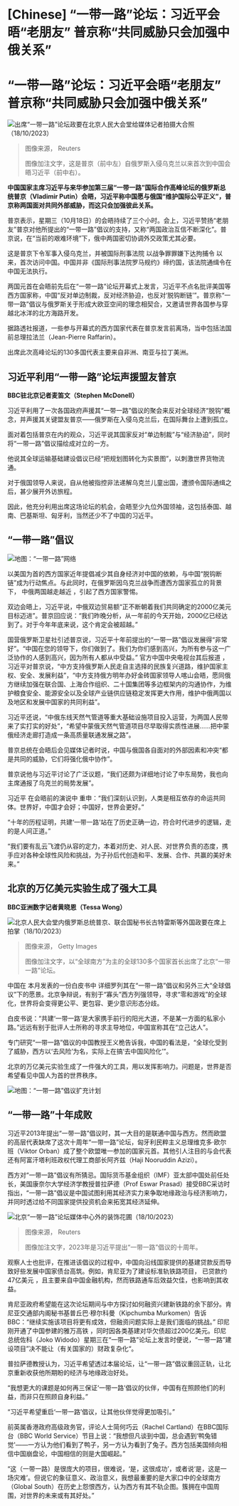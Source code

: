 # [Chinese] “一带一路”论坛：习近平会晤“老朋友” 普京称“共同威胁只会加强中俄关系”

#  “一带一路”论坛：习近平会晤“老朋友” 普京称“共同威胁只会加强中俄关系”


![出席“一带一路”论坛政要在北京人民大会堂给媒体记者拍摄大合照（18/10/2023）](_131460776_f4825dc52bf5b3bc12bd8327a97b3c392703bc83.jpg)

> 图像来源，  Reuters
>
> 图像加注文字，这是普京（前中左）自俄罗斯入侵乌克兰以来首次到中国会晤习近平（前中右）。

**中国国家主席习近平与来华参加第三届“一带一路”国际合作高峰论坛的俄罗斯总统普京（Vladimir Putin）会晤，习近平称中国愿与俄国“维护国际公平正义”，普京称两国面对共同外部威胁，而这只会加强彼此关系。**

普京表示，星期三（10月18日）的会晤持续了三个小时。会上，习近平赞扬“老朋友”普京对他所提出的“一带一路”倡议的支持，又称“两国政治互信不断深化”。普京说，在“当前的艰难环境”下，俄中两国密切协调外交政策尤其必要。

这是普京下令军事入侵乌克兰，并被国际刑事法院 以战争罪罪嫌下达拘捕令  以来，首次访问中国。中国并非《国际刑事法院罗马规约》缔约国，该法院通缉令在中国无法执行。

两国元首在会晤前先后在“一带一路”论坛开幕式上发言，习近平不点名批评美国等西方国家称，中国“反对单边制裁，反对经济胁迫，也反对‘脱钩断链’”。普京称“一带一路”倡议与俄罗斯关于形成大欧亚空间的理念相契合，又邀请世界各国参与穿越北冰洋的北方海路开发。

据路透社报道，一些参与开幕式的西方国家代表在普京发言前离场，当中包括法国前总理拉法兰（Jean-Pierre Raffarin）。

出席此次高峰论坛的130多国代表主要来自非洲、南亚与拉丁美洲。

##  习近平利用“一带一路”论坛声援盟友普京

**BBC驻北京记者麦笛文（Stephen McDonell）**


习近平利用了一次各国政府声援其“一带一路”倡议的聚会来反对全球经济“脱钩”概念，并声援其关键盟友普京——俄罗斯在入侵乌克兰后，在国际舞台上遭到孤立。

面对着包括普京在内的观众，习近平说其国家反对“单边制裁”与“经济胁迫”，同时将“一带一路”倡议描绘成对立的一方。

他说其全球运输基础建设倡议已经“把规划图转化为实景图”，以刺激世界货物流通。

对于俄国领导人来说，自从他被指控非法递解乌克兰儿童出国，遭颁令国际通缉之后，甚少展开外访旅程。

因此，他充分利用出席这场论坛的机会，会晤至少九位外国领袖，这包括泰国、越南、巴基斯坦、匈牙利，当然还少不了中国的习近平。

##  “一带一路”倡议

![地图：“一带一路”网络](_131460775_silk_road_976_ws_chinese-nc.png)

以美国为首的西方国家近年提倡减少其自身经济对中国的依赖，与中国“脱钩断链”成为行动焦点。与此同时，在俄罗斯因乌克兰战争而遭西方国家孤立的背景下， 中俄两国越走越近  ，引起了西方国家警惕。

双边会晤上，习近平说，中俄双边贸易额“正不断朝着我们共同确定的2000亿美元目标迈进”。普京回应说：“我们昨晚分析，从一年前的今天开始，2000亿已经达到了。对于今年年底来说，这个肯定会被超越。”

国营俄罗斯卫星社引述普京说，习近平十年前提出的“一带一路”倡议发展得“非常好”。“中国在您的领导下，你们做到了。我们为你们感到高兴，为所有参与这一广泛协作的人感到高兴，因为所有人都从中受益。”
 官方中国中央电视台其后报道  ，习近平对普京说，“中方支持俄罗斯人民走自主选择的民族复兴道路，维护国家主权、安全、发展利益”，“中方支持俄方明年办好金砖国家领导人喀山会晤，愿同俄方继续加强在联合国、上海合作组织、二十国集团等多边框架内的沟通协作，为维护粮食安全、能源安全以及全球产业链供应链稳定发挥更大作用，维护中俄两国以及地区和发展中国家的共同利益”。

习近平还说，“中俄东线天然气管道等重大基础设施项目投入运营，为两国人民带来了实打实的好处”，“希望中蒙俄天然气管道项目尽早取得实质性进展……把中蒙俄经济走廊打造成一条高质量联通发展之路”。

普京总统在会晤后会见媒体记者时说，中国与俄国各自面对的外部因素和冲突“都是共同的威胁，它们将强化俄中协作”。

普京说他与习近平讨论了广泛议题，“我们还颇为详细地讨论了中东局势，我也向主席通报了乌克兰的局势发展”。

习近平 在会晤前的演说中  重申：“我们深刻认识到，人类是相互依存的命运共同体。世界好，中国才会好；中国好，世界会更好。”

“十年的历程证明，共建‘一带一路’站在了历史正确一边，符合时代进步的逻辑，走的是人间正道。”

“我们要有乱云飞渡仍从容的定力，本着对历史、对人民、对世界负责的态度，携手应对各种全球性风险和挑战，为子孙后代创造和平、发展、合作、共赢的美好未来。”

##  北京的万亿美元实验生成了强大工具

**BBC亚洲数字记者黄晓恩（Tessa Wong）**

![北京人民大会堂内俄罗斯总统普京、联合国秘书长古特雷斯等外国政要在席上拍掌（18/10/2023）](_131463475_gettyimages-1742231130.jpg)

> 图像来源，  Getty Images
>
> 图像加注文字，以“全球南方”为主的全球130多个国家首长出席了北京“一带一路”论坛。

中国在 本月发表的一份白皮书中  详细罗列其在“一带一路”倡议和另外三大“全球倡议”下的愿景。北京争辩说，有别于“寡头”西方列强领导，寻求“零和游戏”的全球化，世界将会变得更公平、更包容、更少意识形态分歧。

白皮书说：“共建‘一带一路’是大家携手前行的阳光大道，不是某一方面的私家小路。”远远有别于批评人士所称的寻求主导地位，中国宣称其在“立己达人”。

专门研究“一带一路”倡议的中国教授王义桅告诉我，中国的看法是，“全球化受到了威胁，西方以‘去风险’为名，实际上在搞‘去中国风险化’”。

北京的万亿美元实验生成了一件强大的工具，用以发挥影响力。问题是，世界是否希望看见中国人为首的世界秩序。

![地图：“一带一路”倡议扩充计划](_131463477_china_belt_640-nc-2x-nc.png)

##  “一带一路”十年成败


习近平2013年提出“一带一路”倡议时，其一大目的是联通中国与西方。然而欧盟的高层代表缺席了这次十周年“一带一路”论坛，匈牙利民粹主义总理维克多·欧尔班（Viktor Orban）成了整个欧盟唯一参加的国家元首。其他引人注目的与会代表还有阿富汗塔利班政权代理工商部长阿齐兹（Haji Nooruddin Azizi）。

西方对“一带一路”倡议有所猜忌。国际货币基金组织（IMF）亚太部中国处前任处长，美国康奈尔大学经济学教授普拉萨德（Prof Eswar Prasad）接受BBC采访时指出，“一带一路”倡议是中国试图利用其经济实力来争取地缘政治与经济影响力，并同时透过给不同国家提供投资机会来拓宽其经济延伸。

![北京“一带一路”论坛媒体中心外的装饰花圃（18/10/2023）](_131462510_032946.2023-10-18t032816z_180983153_rc2ou3a21tde_rtrmadp_3_china-bri.jpg)

> 图像来源，  Reuters
>
> 图像加注文字，2023年是习近平提出“一带一路”倡议的十周年。

观察人士也批评，在推进该倡议的过程中，中国向沿线国家提供的基建贷款反而导致好些发展中国家债台高筑。例如，肯尼亚为了建设标准轨铁路项目， 已贷款约47亿美元  ，且主要来自中国金融机构，然而铁路通车后效益欠佳，也影响到其收益。

肯尼亚政府希望能在这次论坛期间与中方探讨如何融资兴建新铁路的余下部分。肯尼亚交通部内阁秘书基普丘巴·穆尔科曼（Kipchumba Murkomen）告诉BBC：“继续实施该项目将更有成效，但融资问题实际上是我们面临的挑战。”
 印尼刚开通了中国参建的雅万高铁  ，同时因各类基建对华欠债超过200亿美元。印尼总统佐科（Joko Widodo）星期三在“一带一路”论坛上发言时便说，“一带一路”建设项目”决不能让（有关国家的）财政复杂化“。

普拉萨德教授认为，习近平希望透过本届论坛，让“一带一路”倡议重回正轨，让北京重新收获他所期盼的经济与地缘政治好处。

“我想更大的课题是如何再三保证‘一带一路’倡议的伙伴，中国有在照顾他们的利益，而非只在照顾自身利益。”

“习近平希望重启‘一带一路’倡议，让其他伙伴觉得更加吸引。”

前英属香港政府高级政务官，评论人士简何巧云（Rachel Cartland）在BBC国际台（BBC World Service）节目上说：“我想但凡谈到中国，总会遇到‘鸭兔错觉'——一方认为他们看到了鸭子，另一方认为看到了兔子。西方包括美国倾向相信中国崩盘论，中国相信的则是大国崛起。”

“这（一带一路）是很庞大的项目，很难说，‘是，这很成功’，或者说‘是，这是一场灾难’。但说它的象征意义、政治意义，我想最重要的是大家口中的全球南方（Global South）在历史上怨恨西方，认为西方有其不轨企图。簇拥在中国周围，对世界的未来或有其好处。”


